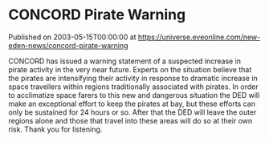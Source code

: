 # CONCORD Pirate Warning
Published on 2003-05-15T00:00:00 at https://universe.eveonline.com/new-eden-news/concord-pirate-warning

CONCORD has issued a warning statement of a suspected increase in pirate activity in the very near future. Experts on the situation believe that the pirates are intensifying their activity in response to dramatic increase in space travellers within regions traditionally associated with pirates. In order to acclimatize space farers to this new and dangerous situation the DED will make an exceptional effort to keep the pirates at bay, but these efforts can only be sustained for 24 hours or so. After that the DED will leave the outer regions alone and those that travel into these areas will do so at their own risk. Thank you for listening.
